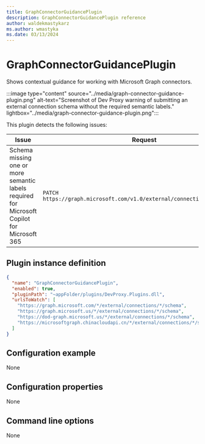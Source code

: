 ```yaml
---
title: GraphConnectorGuidancePlugin
description: GraphConnectorGuidancePlugin reference
author: waldekmastykarz
ms.author: wmastyka
ms.date: 03/13/2024
---
```


# GraphConnectorGuidancePlugin

Shows contextual guidance for working with Microsoft Graph connectors.

:::image type="content" source="../media/graph-connector-guidance-plugin.png" alt-text="Screenshot of Dev Proxy warning of submitting an external connection schema without the required semantic labels." lightbox="../media/graph-connector-guidance-plugin.png":::

This plugin detects the following issues:

Issue | Request | Level
--- | --- | ---
Schema missing one or more semantic labels required for Microsoft Copilot for Microsoft 365 | `PATCH https://graph.microsoft.com/v1.0/external/connections/{id}/schema` | Failure

## Plugin instance definition

```json
{
  "name": "GraphConnectorGuidancePlugin",
  "enabled": true,
  "pluginPath": "~appFolder/plugins/DevProxy.Plugins.dll",
  "urlsToWatch": [
    "https://graph.microsoft.com/*/external/connections/*/schema",
    "https://graph.microsoft.us/*/external/connections/*/schema",
    "https://dod-graph.microsoft.us/*/external/connections/*/schema",
    "https://microsoftgraph.chinacloudapi.cn/*/external/connections/*/schema"
  ]
}
```

## Configuration example

None

## Configuration properties

None

## Command line options

None
